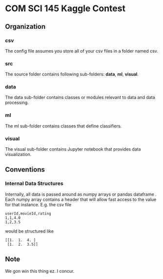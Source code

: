# COM SCI 145 Kaggle Contest

## Organization
### csv
The config file assumes you store all of your csv files in a folder named csv.
### src
The source folder contains following sub-folders: **data**, **ml**, **visual**.
### data
The data sub-folder contains classes or modules relevant to data and data processing.
### ml
The ml sub-folder contains classes that define classifiers.
### visual 
The visual sub-folder contains Jupyter notebook that provides data visualization.

## Conventions
### Internal Data Structures
Internally, all data is passed around as numpy arrays or pandas dataframe . Each numpy array contains a header that will allow fast access to the value for that instance. E.g. the csv file
```
userId,movieId,rating
1,1,4.0
1,2,3.5
```
would be structured like
```
[[1.  1.  4. ]
 [1.  2.  3.5]]
```
## Note
We gon win this thing ez. 
I concur. 
